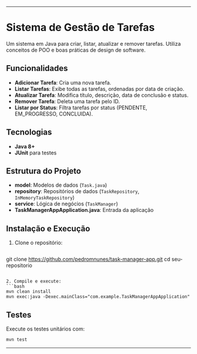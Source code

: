 ---
 
# Sistema de Gestão de Tarefas
 
Um sistema em Java para criar, listar, atualizar e remover tarefas. Utiliza conceitos de POO e boas práticas de design de software.
 
## Funcionalidades
 
- **Adicionar Tarefa**: Cria uma nova tarefa.
- **Listar Tarefas**: Exibe todas as tarefas, ordenadas por data de criação.
- **Atualizar Tarefa**: Modifica título, descrição, data de conclusão e status.
- **Remover Tarefa**: Deleta uma tarefa pelo ID.
- **Listar por Status**: Filtra tarefas por status (PENDENTE, EM_PROGRESSO, CONCLUIDA).
 
## Tecnologias
 
- **Java 8+**
- **JUnit** para testes
 
## Estrutura do Projeto
 
- **model**: Modelos de dados (`Task.java`)
- **repository**: Repositórios de dados (`TaskRepository`, `InMemoryTaskRepository`)
- **service**: Lógica de negócios (`TaskManager`)
- **TaskManagerAppApplication.java**: Entrada da aplicação
 
## Instalação e Execução
 
1. Clone o repositório:
   ```bash
git clone https://github.com/pedromnunes/task-manager-app.git
   cd seu-repositorio
   ```
 
2. Compile e execute:
   ```bash
   mvn clean install
   mvn exec:java -Dexec.mainClass="com.example.TaskManagerAppApplication"
   ```
 
## Testes
 
Execute os testes unitários com:
```bash
mvn test
```
 
---